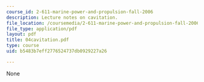 ```yaml
---
course_id: 2-611-marine-power-and-propulsion-fall-2006
description: Lecture notes on cavitation.
file_location: /coursemedia/2-611-marine-power-and-propulsion-fall-2006/b5483b7eff2776524737db0929227a26_04cavitation.pdf
file_type: application/pdf
layout: pdf
title: 04cavitation.pdf
type: course
uid: b5483b7eff2776524737db0929227a26

---
```

None